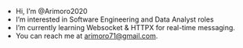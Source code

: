 

- Hi, I’m @Arimoro2020
- I’m interested in Software Engineering and Data Analyst roles
- I’m currently learning Websocket & HTTPX for real-time messaging.
- You can reach me at arimoro71@gmail.com.

